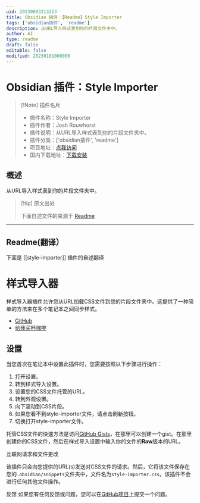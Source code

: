 ```yaml
---
uid: 20230803213253
title: Obsidian 插件：【Readme】Style Importer
tags: ['obsidian插件', 'readme']
description: 从URL导入样式表到你的片段文件夹中。
author: AI
type: readme
draft: false
editable: false
modified: 20230101000000
---
```


# Obsidian 插件：Style Importer

> [!Note] 插件名片
> - 插件名称：Style Importer
> - 插件作者：Josh Rouwhorst
> - 插件说明：从URL导入样式表到你的片段文件夹中。
> - 插件分类：['obsidian插件', 'readme']
> - 项目地址：[点我访问](https://github.com/joshrouwhorst/style-importer)
> - 国内下载地址：[下载安装](https://pkmer.cn/products/plugin/pluginMarket/?style-importer)

## 概述

从URL导入样式表到你的片段文件夹中。



> [!tip] 原文出处
> 
>下面自述文件的来源于 [Readme](https://ghproxy.net/https://raw.githubusercontent.com/joshrouwhorst/style-importer/main/README.md)
> 

---

## Readme(翻译）

下面是 [[style-importer]] 插件的自述翻译



# 样式导入器

样式导入器插件允许您从URL加载CSS文件到您的片段文件夹中。这提供了一种简单的方法来在多个笔记本之间同步样式。

- [GitHub](https://github.com/joshrouwhorst/style-importer)
- [给我买杯咖啡](https://buymeacoffee.com/joshrouwhorst)

## 设置

当您首次在笔记本中设置此插件时，您需要按照以下步骤进行操作：

1. 打开设置。
2. 转到样式导入设置。
3. 设置您的CSS文件托管的URL。
4. 转到外观设置。
5. 向下滚动到CSS片段。
6. 如果您看不到style-importer文件，请点击刷新按钮。
7. 切换打开style-importer文件。

托管CSS文件的快速方法是访问[GitHub Gists](https://gist.github.com)，在那里可以创建一个gist。在那里创建你的CSS文件，然后在样式导入设置中输入你的文件的**Raw**版本的URL。

互联网请求和文件更改

该插件只会向您提供的URL(s)发送对CSS文件的请求。然后，它将该文件保存在您的`.obsidian/snippets`文件夹中，文件名为`style-importer.css`。该插件不会进行任何其他文件操作。

反馈
如果您有任何反馈或问题，您可以在[GitHub项目](https://github.com/joshrouwhorst/style-importer/issues)上提交一个问题。



